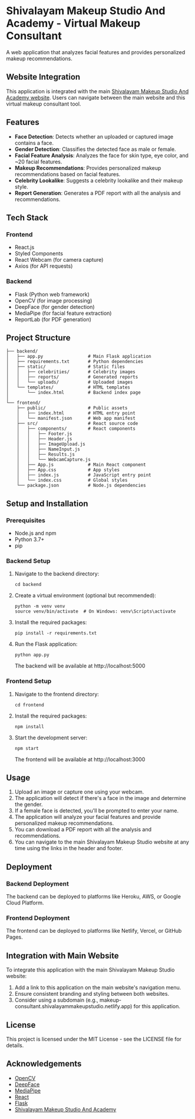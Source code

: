 # Shivalayam Makeup Studio And Academy - Virtual Makeup Consultant

A web application that analyzes facial features and provides personalized makeup recommendations.

## Website Integration

This application is integrated with the main [Shivalayam Makeup Studio And Academy website](https://shivalayammakeupstudio.netlify.app/). Users can navigate between the main website and this virtual makeup consultant tool.

## Features

- **Face Detection**: Detects whether an uploaded or captured image contains a face.
- **Gender Detection**: Classifies the detected face as male or female.
- **Facial Feature Analysis**: Analyzes the face for skin type, eye color, and ~20 facial features.
- **Makeup Recommendations**: Provides personalized makeup recommendations based on facial features.
- **Celebrity Lookalike**: Suggests a celebrity lookalike and their makeup style.
- **Report Generation**: Generates a PDF report with all the analysis and recommendations.

## Tech Stack

### Frontend
- React.js
- Styled Components
- React Webcam (for camera capture)
- Axios (for API requests)

### Backend
- Flask (Python web framework)
- OpenCV (for image processing)
- DeepFace (for gender detection)
- MediaPipe (for facial feature extraction)
- ReportLab (for PDF generation)

## Project Structure

```
├── backend/
│   ├── app.py                 # Main Flask application
│   ├── requirements.txt       # Python dependencies
│   ├── static/                # Static files
│   │   ├── celebrities/       # Celebrity images
│   │   ├── reports/           # Generated reports
│   │   └── uploads/           # Uploaded images
│   └── templates/             # HTML templates
│       └── index.html         # Backend index page
│
└── frontend/
    ├── public/                # Public assets
    │   ├── index.html         # HTML entry point
    │   └── manifest.json      # Web app manifest
    ├── src/                   # React source code
    │   ├── components/        # React components
    │   │   ├── Footer.js
    │   │   ├── Header.js
    │   │   ├── ImageUpload.js
    │   │   ├── NameInput.js
    │   │   ├── Results.js
    │   │   └── WebcamCapture.js
    │   ├── App.js             # Main React component
    │   ├── App.css            # App styles
    │   ├── index.js           # JavaScript entry point
    │   └── index.css          # Global styles
    └── package.json           # Node.js dependencies
```

## Setup and Installation

### Prerequisites
- Node.js and npm
- Python 3.7+
- pip

### Backend Setup
1. Navigate to the backend directory:
   ```
   cd backend
   ```

2. Create a virtual environment (optional but recommended):
   ```
   python -m venv venv
   source venv/bin/activate  # On Windows: venv\Scripts\activate
   ```

3. Install the required packages:
   ```
   pip install -r requirements.txt
   ```

4. Run the Flask application:
   ```
   python app.py
   ```
   The backend will be available at http://localhost:5000

### Frontend Setup
1. Navigate to the frontend directory:
   ```
   cd frontend
   ```

2. Install the required packages:
   ```
   npm install
   ```

3. Start the development server:
   ```
   npm start
   ```
   The frontend will be available at http://localhost:3000

## Usage

1. Upload an image or capture one using your webcam.
2. The application will detect if there's a face in the image and determine the gender.
3. If a female face is detected, you'll be prompted to enter your name.
4. The application will analyze your facial features and provide personalized makeup recommendations.
5. You can download a PDF report with all the analysis and recommendations.
6. You can navigate to the main Shivalayam Makeup Studio website at any time using the links in the header and footer.

## Deployment

### Backend Deployment
The backend can be deployed to platforms like Heroku, AWS, or Google Cloud Platform.

### Frontend Deployment
The frontend can be deployed to platforms like Netlify, Vercel, or GitHub Pages.

## Integration with Main Website
To integrate this application with the main Shivalayam Makeup Studio website:

1. Add a link to this application on the main website's navigation menu.
2. Ensure consistent branding and styling between both websites.
3. Consider using a subdomain (e.g., makeup-consultant.shivalayammakeupstudio.netlify.app) for this application.

## License

This project is licensed under the MIT License - see the LICENSE file for details.

## Acknowledgements

- [OpenCV](https://opencv.org/)
- [DeepFace](https://github.com/serengil/deepface)
- [MediaPipe](https://mediapipe.dev/)
- [React](https://reactjs.org/)
- [Flask](https://flask.palletsprojects.com/)
- [Shivalayam Makeup Studio And Academy](https://shivalayammakeupstudio.netlify.app/) 